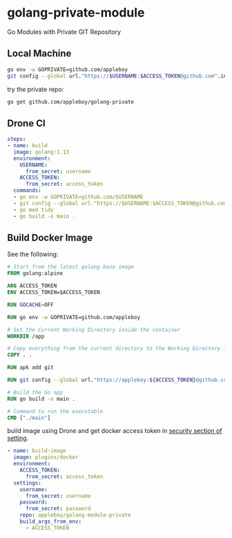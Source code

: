 # golang-private-module

Go Modules with Private GIT Repository

## Local Machine

```sh
go env -w GOPRIVATE=github.com/appleboy
git config --global url."https://$USERNAME:$ACCESS_TOKEN@github.com".insteadOf "https://github.com"
```

try the private repo:

```sh
go get github.com/appleboy/golang-private
```

## Drone CI

```yaml
steps:
- name: build
  image: golang:1.13
  environment:
    USERNAME:
      from_secret: username
    ACCESS_TOKEN:
      from_secret: access_token
  commands:
  - go env -w GOPRIVATE=github.com/$USERNAME
  - git config --global url."https://$USERNAME:$ACCESS_TOKEN@github.com".insteadOf "https://github.com"
  - go mod tidy
  - go build -o main .
```

## Build Docker Image

See the following:

```dockerfile
# Start from the latest golang base image
FROM golang:alpine

ARG ACCESS_TOKEN
ENV ACCESS_TOKEN=$ACCESS_TOKEN

RUN GOCACHE=OFF

RUN go env -w GOPRIVATE=github.com/appleboy

# Set the Current Working Directory inside the container
WORKDIR /app

# Copy everything from the current directory to the Working Directory inside the container
COPY . .

RUN apk add git

RUN git config --global url."https://appleboy:${ACCESS_TOKEN}@github.com".insteadOf "https://github.com"

# Build the Go app
RUN go build -o main .

# Command to run the executable
CMD ["./main"]
```

build image using Drone and get docker access token in [security section of setting](https://hub.docker.com/settings/security).

```yaml
- name: build-image
  image: plugins/docker
  environment:
    ACCESS_TOKEN:
      from_secret: access_token
  settings:
    username:
      from_secret: username
    password:
      from_secret: password
    repo: appleboy/golang-module-private
    build_args_from_env:
      - ACCESS_TOKEN
```
